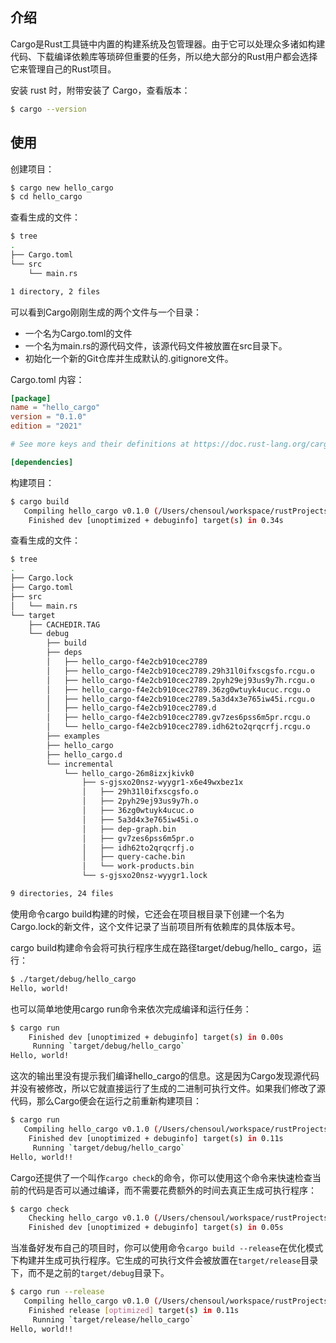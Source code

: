 ## 介绍

Cargo是Rust工具链中内置的构建系统及包管理器。由于它可以处理众多诸如构建代码、下载编译依赖库等琐碎但重要的任务，所以绝大部分的Rust用户都会选择它来管理自己的Rust项目。

安装 rust 时，附带安装了 Cargo，查看版本：

```bash
$ cargo --version
```

## 使用

创建项目：

```bash
$ cargo new hello_cargo 
$ cd hello_cargo
```

查看生成的文件：

```bash
$ tree
.
├── Cargo.toml
└── src
    └── main.rs

1 directory, 2 files
```

可以看到Cargo刚刚生成的两个文件与一个目录：

- 一个名为Cargo.toml的文件
- 一个名为main.rs的源代码文件，该源代码文件被放置在src目录下。
- 初始化一个新的Git仓库并生成默认的.gitignore文件。



Cargo.toml 内容：

```toml
[package]
name = "hello_cargo"
version = "0.1.0"
edition = "2021"

# See more keys and their definitions at https://doc.rust-lang.org/cargo/reference/manifest.html

[dependencies]
```



构建项目：

```bash
$ cargo build
   Compiling hello_cargo v0.1.0 (/Users/chensoul/workspace/rustProjects/hello_cargo)
    Finished dev [unoptimized + debuginfo] target(s) in 0.34s
```

查看生成的文件：

```bash
$ tree
.
├── Cargo.lock
├── Cargo.toml
├── src
│   └── main.rs
└── target
    ├── CACHEDIR.TAG
    └── debug
        ├── build
        ├── deps
        │   ├── hello_cargo-f4e2cb910cec2789
        │   ├── hello_cargo-f4e2cb910cec2789.29h31l0ifxscgsfo.rcgu.o
        │   ├── hello_cargo-f4e2cb910cec2789.2pyh29ej93us9y7h.rcgu.o
        │   ├── hello_cargo-f4e2cb910cec2789.36zg0wtuyk4ucuc.rcgu.o
        │   ├── hello_cargo-f4e2cb910cec2789.5a3d4x3e765iw45i.rcgu.o
        │   ├── hello_cargo-f4e2cb910cec2789.d
        │   ├── hello_cargo-f4e2cb910cec2789.gv7zes6pss6m5pr.rcgu.o
        │   └── hello_cargo-f4e2cb910cec2789.idh62to2qrqcrfj.rcgu.o
        ├── examples
        ├── hello_cargo
        ├── hello_cargo.d
        └── incremental
            └── hello_cargo-26m8izxjkivk0
                ├── s-gjsxo20nsz-wyygr1-x6e49wxbez1x
                │   ├── 29h31l0ifxscgsfo.o
                │   ├── 2pyh29ej93us9y7h.o
                │   ├── 36zg0wtuyk4ucuc.o
                │   ├── 5a3d4x3e765iw45i.o
                │   ├── dep-graph.bin
                │   ├── gv7zes6pss6m5pr.o
                │   ├── idh62to2qrqcrfj.o
                │   ├── query-cache.bin
                │   └── work-products.bin
                └── s-gjsxo20nsz-wyygr1.lock

9 directories, 24 files
```



使用命令cargo build构建的时候，它还会在项目根目录下创建一个名为Cargo.lock的新文件，这个文件记录了当前项目所有依赖库的具体版本号。



cargo build构建命令会将可执行程序生成在路径target/debug/hello_ cargo，运行：

```bash
$ ./target/debug/hello_cargo
Hello, world!
```



也可以简单地使用cargo run命令来依次完成编译和运行任务：

```bash
$ cargo run
    Finished dev [unoptimized + debuginfo] target(s) in 0.00s
     Running `target/debug/hello_cargo`
Hello, world!
```

这次的输出里没有提示我们编译hello_cargo的信息。这是因为Cargo发现源代码并没有被修改，所以它就直接运行了生成的二进制可执行文件。如果我们修改了源代码，那么Cargo便会在运行之前重新构建项目：

```bash
$ cargo run
   Compiling hello_cargo v0.1.0 (/Users/chensoul/workspace/rustProjects/hello_cargo)
    Finished dev [unoptimized + debuginfo] target(s) in 0.11s
     Running `target/debug/hello_cargo`
Hello, world!!
```



Cargo还提供了一个叫作`cargo check`的命令，你可以使用这个命令来快速检查当前的代码是否可以通过编译，而不需要花费额外的时间去真正生成可执行程序：

```bash
$ cargo check
    Checking hello_cargo v0.1.0 (/Users/chensoul/workspace/rustProjects/hello_cargo)
    Finished dev [unoptimized + debuginfo] target(s) in 0.05s
```



当准备好发布自己的项目时，你可以使用命令`cargo build --release`在优化模式下构建并生成可执行程序。它生成的可执行文件会被放置在`target/release`目录下，而不是之前的`target/debug`目录下。

```bash
$ cargo run --release
   Compiling hello_cargo v0.1.0 (/Users/chensoul/workspace/rustProjects/hello_cargo)
    Finished release [optimized] target(s) in 0.11s
     Running `target/release/hello_cargo`
Hello, world!!
```

